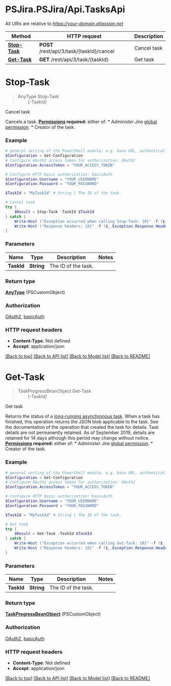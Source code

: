 # PSJira.PSJira/Api.TasksApi

All URIs are relative to *https://your-domain.atlassian.net*

Method | HTTP request | Description
------------- | ------------- | -------------
[**Stop-Task**](TasksApi.md#Stop-Task) | **POST** /rest/api/3/task/{taskId}/cancel | Cancel task
[**Get-Task**](TasksApi.md#Get-Task) | **GET** /rest/api/3/task/{taskId} | Get task


<a name="Stop-Task"></a>
# **Stop-Task**
> AnyType Stop-Task<br>
> &nbsp;&nbsp;&nbsp;&nbsp;&nbsp;&nbsp;&nbsp;&nbsp;[-TaskId] <String><br>

Cancel task

Cancels a task.  **[Permissions](#permissions) required:** either of:   *  *Administer Jira* [global permission](https://confluence.atlassian.com/x/x4dKLg).  *  Creator of the task.

### Example
```powershell
# general setting of the PowerShell module, e.g. base URL, authentication, etc
$Configuration = Get-Configuration
# Configure OAuth2 access token for authorization: OAuth2
$Configuration.AccessToken = "YOUR_ACCESS_TOKEN"

# Configure HTTP basic authorization: basicAuth
$Configuration.Username = "YOUR_USERNAME"
$Configuration.Password = "YOUR_PASSWORD"

$TaskId = "MyTaskId" # String | The ID of the task.

# Cancel task
try {
    $Result = Stop-Task -TaskId $TaskId
} catch {
    Write-Host ("Exception occurred when calling Stop-Task: {0}" -f ($_.ErrorDetails | ConvertFrom-Json))
    Write-Host ("Response headers: {0}" -f ($_.Exception.Response.Headers | ConvertTo-Json))
}
```

### Parameters

Name | Type | Description  | Notes
------------- | ------------- | ------------- | -------------
 **TaskId** | **String**| The ID of the task. | 

### Return type

[**AnyType**](AnyType.md) (PSCustomObject)

### Authorization

[OAuth2](../README.md#OAuth2), [basicAuth](../README.md#basicAuth)

### HTTP request headers

 - **Content-Type**: Not defined
 - **Accept**: application/json

[[Back to top]](#) [[Back to API list]](../README.md#documentation-for-api-endpoints) [[Back to Model list]](../README.md#documentation-for-models) [[Back to README]](../README.md)

<a name="Get-Task"></a>
# **Get-Task**
> TaskProgressBeanObject Get-Task<br>
> &nbsp;&nbsp;&nbsp;&nbsp;&nbsp;&nbsp;&nbsp;&nbsp;[-TaskId] <String><br>

Get task

Returns the status of a [long-running asynchronous task](#async).  When a task has finished, this operation returns the JSON blob applicable to the task. See the documentation of the operation that created the task for details. Task details are not permanently retained. As of September 2019, details are retained for 14 days although this period may change without notice.  **[Permissions](#permissions) required:** either of:   *  *Administer Jira* [global permission](https://confluence.atlassian.com/x/x4dKLg).  *  Creator of the task.

### Example
```powershell
# general setting of the PowerShell module, e.g. base URL, authentication, etc
$Configuration = Get-Configuration
# Configure OAuth2 access token for authorization: OAuth2
$Configuration.AccessToken = "YOUR_ACCESS_TOKEN"

# Configure HTTP basic authorization: basicAuth
$Configuration.Username = "YOUR_USERNAME"
$Configuration.Password = "YOUR_PASSWORD"

$TaskId = "MyTaskId" # String | The ID of the task.

# Get task
try {
    $Result = Get-Task -TaskId $TaskId
} catch {
    Write-Host ("Exception occurred when calling Get-Task: {0}" -f ($_.ErrorDetails | ConvertFrom-Json))
    Write-Host ("Response headers: {0}" -f ($_.Exception.Response.Headers | ConvertTo-Json))
}
```

### Parameters

Name | Type | Description  | Notes
------------- | ------------- | ------------- | -------------
 **TaskId** | **String**| The ID of the task. | 

### Return type

[**TaskProgressBeanObject**](TaskProgressBeanObject.md) (PSCustomObject)

### Authorization

[OAuth2](../README.md#OAuth2), [basicAuth](../README.md#basicAuth)

### HTTP request headers

 - **Content-Type**: Not defined
 - **Accept**: application/json

[[Back to top]](#) [[Back to API list]](../README.md#documentation-for-api-endpoints) [[Back to Model list]](../README.md#documentation-for-models) [[Back to README]](../README.md)

